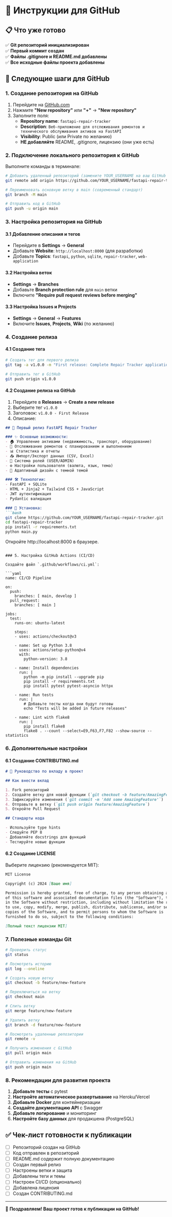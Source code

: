 # 🚀 Инструкции для GitHub

## 📋 Что уже готово

✅ **Git репозиторий инициализирован**  
✅ **Первый коммит создан**  
✅ **Файлы .gitignore и README.md добавлены**  
✅ **Все исходные файлы проекта добавлены**  

## 🔗 Следующие шаги для GitHub

### 1. Создание репозитория на GitHub

1. Перейдите на [GitHub.com](https://github.com)
2. Нажмите **"New repository"** или **"+"** → **"New repository"**
3. Заполните поля:
   - **Repository name**: `fastapi-repair-tracker`
   - **Description**: `Веб-приложение для отслеживания ремонтов и технического обслуживания активов на FastAPI`
   - **Visibility**: Public (или Private по желанию)
   - **НЕ добавляйте** README, .gitignore, лицензию (они уже есть)

### 2. Подключение локального репозитория к GitHub

Выполните команды в терминале:

```bash
# Добавить удаленный репозиторий (замените YOUR_USERNAME на ваш GitHub username)
git remote add origin https://github.com/YOUR_USERNAME/fastapi-repair-tracker.git

# Переименовать основную ветку в main (современный стандарт)
git branch -M main

# Отправить код в GitHub
git push -u origin main
```

### 3. Настройка репозитория на GitHub

#### 3.1 Добавление описания и тегов
- Перейдите в **Settings** → **General**
- Добавьте **Website**: `http://localhost:8000` (для разработки)
- Добавьте **Topics**: `fastapi`, `python`, `sqlite`, `repair-tracker`, `web-application`

#### 3.2 Настройка веток
- **Settings** → **Branches**
- Добавьте **Branch protection rule** для `main` ветки
- Включите **"Require pull request reviews before merging"**

#### 3.3 Настройка Issues и Projects
- **Settings** → **General** → **Features**
- Включите **Issues**, **Projects**, **Wiki** (по желанию)

### 4. Создание релиза

#### 4.1 Создание тега
```bash
# Создать тег для первого релиза
git tag -a v1.0.0 -m "First release: Complete Repair Tracker application"

# Отправить тег в GitHub
git push origin v1.0.0
```

#### 4.2 Создание релиза на GitHub
1. Перейдите в **Releases** → **Create a new release**
2. Выберите тег `v1.0.0`
3. Заголовок: `v1.0.0 - First Release`
4. Описание:
```markdown
## 🎉 Первый релиз FastAPI Repair Tracker

### ✨ Основные возможности:
- 🏠 Управление активами (недвижимость, транспорт, оборудование)
- 🔧 Отслеживание ремонтов с планированием и выполнением
- 📊 Статистика и отчеты
- 📥 Импорт/Экспорт данных (CSV, Excel)
- 👤 Система ролей (USER/ADMIN)
- ⚙️ Настройки пользователя (валюта, язык, тема)
- 📱 Адаптивный дизайн с темной темой

### 🛠️ Технологии:
- FastAPI + SQLite
- HTML + Jinja2 + Tailwind CSS + JavaScript
- JWT аутентификация
- Pydantic валидация

### 🚀 Установка:
```bash
git clone https://github.com/YOUR_USERNAME/fastapi-repair-tracker.git
cd fastapi-repair-tracker
pip install -r requirements.txt
python main.py
```

Откройте http://localhost:8000 в браузере.
```

### 5. Настройка GitHub Actions (CI/CD)

Создайте файл `.github/workflows/ci.yml`:

```yaml
name: CI/CD Pipeline

on:
  push:
    branches: [ main, develop ]
  pull_request:
    branches: [ main ]

jobs:
  test:
    runs-on: ubuntu-latest
    
    steps:
    - uses: actions/checkout@v3
    
    - name: Set up Python 3.8
      uses: actions/setup-python@v4
      with:
        python-version: 3.8
    
    - name: Install dependencies
      run: |
        python -m pip install --upgrade pip
        pip install -r requirements.txt
        pip install pytest pytest-asyncio httpx
    
    - name: Run tests
      run: |
        # Добавьте тесты когда они будут готовы
        echo "Tests will be added in future releases"
    
    - name: Lint with flake8
      run: |
        pip install flake8
        flake8 . --count --select=E9,F63,F7,F82 --show-source --statistics
```

### 6. Дополнительные настройки

#### 6.1 Создание CONTRIBUTING.md
```markdown
# 🤝 Руководство по вкладу в проект

## Как внести вклад

1. Fork репозиторий
2. Создайте ветку для новой функции (`git checkout -b feature/AmazingFeature`)
3. Зафиксируйте изменения (`git commit -m 'Add some AmazingFeature'`)
4. Отправьте в ветку (`git push origin feature/AmazingFeature`)
5. Откройте Pull Request

## Стандарты кода

- Используйте type hints
- Следуйте PEP 8
- Добавляйте docstrings для функций
- Тестируйте новые функции
```

#### 6.2 Создание LICENSE
Выберите лицензию (рекомендуется MIT):
```markdown
MIT License

Copyright (c) 2024 [Ваше имя]

Permission is hereby granted, free of charge, to any person obtaining a copy
of this software and associated documentation files (the "Software"), to deal
in the Software without restriction, including without limitation the rights
to use, copy, modify, merge, publish, distribute, sublicense, and/or sell
copies of the Software, and to permit persons to whom the Software is
furnished to do so, subject to the following conditions:

[Полный текст лицензии MIT]
```

### 7. Полезные команды Git

```bash
# Проверить статус
git status

# Посмотреть историю
git log --oneline

# Создать новую ветку
git checkout -b feature/new-feature

# Переключиться на ветку
git checkout main

# Слить ветку
git merge feature/new-feature

# Удалить ветку
git branch -d feature/new-feature

# Посмотреть удаленные репозитории
git remote -v

# Получить изменения с GitHub
git pull origin main

# Отправить изменения на GitHub
git push origin main
```

### 8. Рекомендации для развития проекта

1. **Добавьте тесты** с pytest
2. **Настройте автоматическое развертывание** на Heroku/Vercel
3. **Добавьте Docker** для контейнеризации
4. **Создайте документацию API** с Swagger
5. **Добавьте логирование** и мониторинг
6. **Настройте базу данных** для продакшена (PostgreSQL)

## ✅ Чек-лист готовности к публикации

- [ ] Репозиторий создан на GitHub
- [ ] Код отправлен в репозиторий
- [ ] README.md содержит полную документацию
- [ ] Создан первый релиз
- [ ] Настроены ветки и защита
- [ ] Добавлены теги и темы
- [ ] Настроен CI/CD (опционально)
- [ ] Добавлена лицензия
- [ ] Создан CONTRIBUTING.md

---

🎉 **Поздравляем! Ваш проект готов к публикации на GitHub!**
